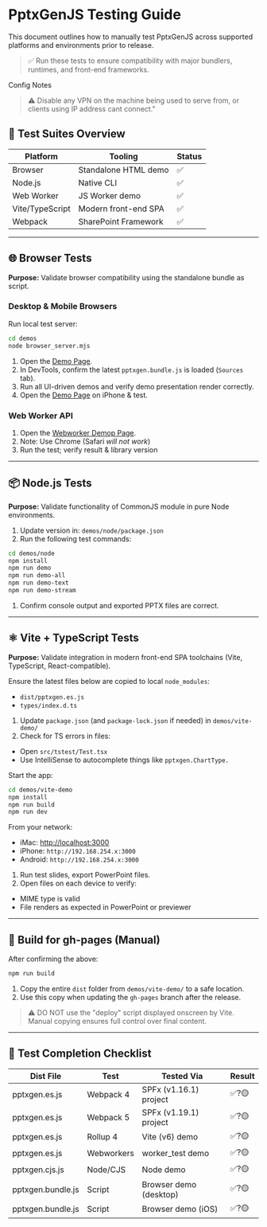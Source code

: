 # PptxGenJS Testing Guide

This document outlines how to manually test PptxGenJS across supported platforms and environments prior to release.

> ✅ Run these tests to ensure compatibility with major bundlers, runtimes, and front-end frameworks.

Config Notes

> ⚠️ Disable any VPN on the machine being used to serve from, or clients using IP address cant connect."

## 🧪 Test Suites Overview

| Platform        | Tooling              | Status |
| --------------- | -------------------- | ------ |
| Browser         | Standalone HTML demo | ✅      |
| Node.js         | Native CLI           | ✅      |
| Web Worker      | JS Worker demo       | ✅      |
| Vite/TypeScript | Modern front-end SPA | ✅      |
| Webpack         | SharePoint Framework | ✅      |

---

## 🌐 Browser Tests

**Purpose:** Validate browser compatibility using the standalone bundle as script.

### Desktop & Mobile Browsers

Run local test server:

```bash
cd demos
node browser_server.mjs
```

1. Open the [Demo Page](http://localhost:8000/browser/index.html).
2. In DevTools, confirm the latest `pptxgen.bundle.js` is loaded (`Sources` tab).
3. Run all UI-driven demos and verify demo presentation render correctly.
4. Open the [Demo Page](http://192.168.254.x:8000/browser/index.html) on iPhone & test.

### Web Worker API

1. Open the [Webworker Demop Page](localhost:8000/browser/worker_test.html).
2. Note: Use Chrome (Safari *will not work*)
3. Run the test; verify result & library version

---

## 📦 Node.js Tests

**Purpose:** Validate functionality of CommonJS module in pure Node environments.

1. Update version in: `demos/node/package.json`
2. Run the following test commands:

```bash
cd demos/node
npm install
npm run demo
npm run demo-all
npm run demo-text
npm run demo-stream
```

1. Confirm console output and exported PPTX files are correct.

---

## ⚛️ Vite + TypeScript Tests

**Purpose:** Validate integration in modern front-end SPA toolchains (Vite, TypeScript, React-compatible).

Ensure the latest files below are copied to local `node_modules`:

- `dist/pptxgen.es.js`
- `types/index.d.ts`

1. Update `package.json` (and `package-lock.json` if needed) in `demos/vite-demo/`
2. Check for TS errors in files:

- Open `src/tstest/Test.tsx`
- Use IntelliSense to autocomplete things like `pptxgen.ChartType.`

Start the app:

```bash
cd demos/vite-demo
npm install
npm run build
npm run dev
```

From your network:

- iMac: [http://localhost:3000](http://localhost:3000)
- iPhone: `http://192.168.254.x:3000`
- Android: `http://192.168.254.x:3000`

1. Run test slides, export PowerPoint files.
2. Open files on each device to verify:

- MIME type is valid
- File renders as expected in PowerPoint or previewer

---

## 🚀 Build for gh-pages (Manual)

After confirming the above:

```bash
npm run build
```

1. Copy the entire `dist` folder from `demos/vite-demo/` to a safe location.
2. Use this copy when updating the `gh-pages` branch after the release.

> ⚠️ DO NOT use the "deploy" script displayed onscreen by Vite. Manual copying ensures full control over final content.

---

## 🏁 Test Completion Checklist

| Dist File         | Test       | Tested Via             | Result |
| ----------------- | ---------- | ---------------------- | ------ |
| pptxgen.es.js     | Webpack 4  | SPFx (v1.16.1) project | ✅?🟡    |
| pptxgen.es.js     | Webpack 5  | SPFx (v1.19.1) project | ✅?🟡    |
| pptxgen.es.js     | Rollup 4   | Vite (v6) demo         | ✅?🟡    |
| pptxgen.es.js     | Webworkers | worker_test demo       | ✅?🟡    |
| pptxgen.cjs.js    | Node/CJS   | Node demo              | ✅?🟡    |
| pptxgen.bundle.js | Script     | Browser demo (desktop) | ✅?🟡    |
| pptxgen.bundle.js | Script     | Browser demo (iOS)     | ✅?🟡    |
